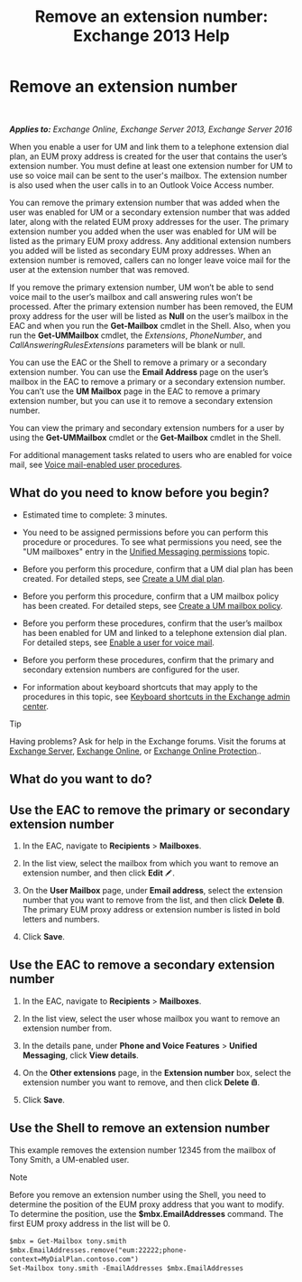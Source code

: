 ﻿---
title: 'Remove an extension number: Exchange 2013 Help'
TOCTitle: Remove an extension number
ms:assetid: c2b896cf-21f7-4453-a4e6-b23d236a6dd3
ms:mtpsurl: https://technet.microsoft.com/en-us/library/Dd351124(v=EXCHG.150)
ms:contentKeyID: 49315517
ms.date: 12/10/2017
mtps_version: v=EXCHG.150
---

# Remove an extension number

 

_**Applies to:** Exchange Online, Exchange Server 2013, Exchange Server 2016_


When you enable a user for UM and link them to a telephone extension dial plan, an EUM proxy address is created for the user that contains the user’s extension number. You must define at least one extension number for UM to use so voice mail can be sent to the user's mailbox. The extension number is also used when the user calls in to an Outlook Voice Access number.

You can remove the primary extension number that was added when the user was enabled for UM or a secondary extension number that was added later, along with the related EUM proxy addresses for the user. The primary extension number you added when the user was enabled for UM will be listed as the primary EUM proxy address. Any additional extension numbers you added will be listed as secondary EUM proxy addresses. When an extension number is removed, callers can no longer leave voice mail for the user at the extension number that was removed.

If you remove the primary extension number, UM won’t be able to send voice mail to the user’s mailbox and call answering rules won’t be processed. After the primary extension number has been removed, the EUM proxy address for the user will be listed as **Null** on the user’s mailbox in the EAC and when you run the **Get-Mailbox** cmdlet in the Shell. Also, when you run the **Get-UMMailbox** cmdlet, the *Extensions*, *PhoneNumber*, and *CallAnsweringRulesExtensions* parameters will be blank or null.

You can use the EAC or the Shell to remove a primary or a secondary extension number. You can use the **Email Address** page on the user’s mailbox in the EAC to remove a primary or a secondary extension number. You can’t use the **UM Mailbox** page in the EAC to remove a primary extension number, but you can use it to remove a secondary extension number.

You can view the primary and secondary extension numbers for a user by using the **Get-UMMailbox** cmdlet or the **Get-Mailbox** cmdlet in the Shell.

For additional management tasks related to users who are enabled for voice mail, see [Voice mail-enabled user procedures](voice-mail-enabled-user-procedures-exchange-2013-help.md).

## What do you need to know before you begin?

  - Estimated time to complete: 3 minutes.

  - You need to be assigned permissions before you can perform this procedure or procedures. To see what permissions you need, see the "UM mailboxes" entry in the [Unified Messaging permissions](unified-messaging-permissions-exchange-2013-help.md) topic.

  - Before you perform this procedure, confirm that a UM dial plan has been created. For detailed steps, see [Create a UM dial plan](create-a-um-dial-plan-exchange-2013-help.md).

  - Before you perform this procedure, confirm that a UM mailbox policy has been created. For detailed steps, see [Create a UM mailbox policy](create-a-um-mailbox-policy-exchange-2013-help.md).

  - Before you perform these procedures, confirm that the user’s mailbox has been enabled for UM and linked to a telephone extension dial plan. For detailed steps, see [Enable a user for voice mail](enable-a-user-for-voice-mail-exchange-2013-help.md).

  - Before you perform these procedures, confirm that the primary and secondary extension numbers are configured for the user.

  - For information about keyboard shortcuts that may apply to the procedures in this topic, see [Keyboard shortcuts in the Exchange admin center](keyboard-shortcuts-in-the-exchange-admin-center-exchange-online-protection-help.md).


> [!TIP]
> Having problems? Ask for help in the Exchange forums. Visit the forums at <A href="https://go.microsoft.com/fwlink/p/?linkid=60612">Exchange Server</A>, <A href="https://go.microsoft.com/fwlink/p/?linkid=267542">Exchange Online</A>, or <A href="https://go.microsoft.com/fwlink/p/?linkid=285351">Exchange Online Protection</A>..



## What do you want to do?

## Use the EAC to remove the primary or secondary extension number

1.  In the EAC, navigate to **Recipients** \> **Mailboxes**.

2.  In the list view, select the mailbox from which you want to remove an extension number, and then click **Edit** ![Edit icon](images/JJ218640.6f53ccb2-1f13-4c02-bea0-30690e6ea71d(EXCHG.150).gif "Edit icon").

3.  On the **User Mailbox** page, under **Email address**, select the extension number that you want to remove from the list, and then click **Delete** ![Delete icon](images/Dd298078.14f639f6-61e8-4418-bbfb-0db14de9d2f5(EXCHG.150).gif "Delete icon"). The primary EUM proxy address or extension number is listed in bold letters and numbers.

4.  Click **Save**.

## Use the EAC to remove a secondary extension number

1.  In the EAC, navigate to **Recipients** \> **Mailboxes**.

2.  In the list view, select the user whose mailbox you want to remove an extension number from.

3.  In the details pane, under **Phone and Voice Features** \> **Unified Messaging**, click **View details**.

4.  On the **Other extensions** page, in the **Extension number** box, select the extension number you want to remove, and then click **Delete** ![Delete icon](images/Dd298078.14f639f6-61e8-4418-bbfb-0db14de9d2f5(EXCHG.150).gif "Delete icon").

5.  Click **Save**.

## Use the Shell to remove an extension number

This example removes the extension number 12345 from the mailbox of Tony Smith, a UM-enabled user.


> [!NOTE]
> Before you remove an extension number using the Shell, you need to determine the position of the EUM proxy address that you want to modify. To determine the position, use the <STRONG>$mbx.EmailAddresses</STRONG> command. The first EUM proxy address in the list will be 0.



    $mbx = Get-Mailbox tony.smith
    $mbx.EmailAddresses.remove("eum:22222;phone-context=MyDialPlan.contoso.com") 
    Set-Mailbox tony.smith -EmailAddresses $mbx.EmailAddresses

